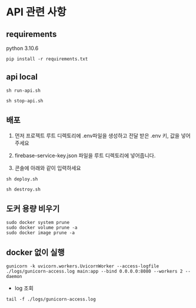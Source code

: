 # API 관련 사항

## requirements

python 3.10.6

```console
pip install -r requirements.txt
```

## api local

```console
sh run-api.sh
```

```console
sh stop-api.sh
```

## 배포

1. 먼저 프로젝트 루트 디렉토리에 .env파일을 생성하고 전달 받은 .env 키, 값을 넣어주세요

2. firebase-service-key.json 파일을 루트 디렉토리에 넣어줍니다.

3. 콘솔에 아래와 같이 입력하세요

```console
sh deploy.sh
```

```console
sh destroy.sh
```

## 도커 용량 비우기

```console
sudo docker system prune
sudo docker volume prune -a
sudo docker image prune -a
```

## docker 없이 실행

```console
gunicorn -k uvicorn.workers.UvicornWorker --access-logfile ./logs/gunicorn-access.log main:app --bind 0.0.0.0:8080 --workers 2 --daemon
```

* log 조회

```console
tail -f ./logs/gunicorn-access.log
```
